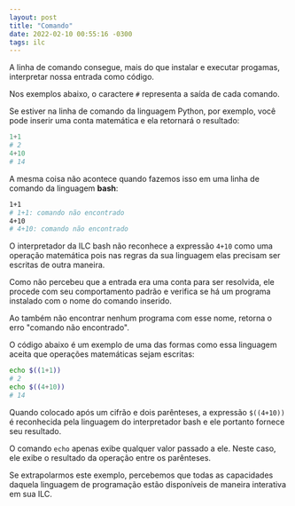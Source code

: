 ```yaml
---
layout: post
title: "Comando"
date: 2022-02-10 00:55:16 -0300
tags: ilc
---
```


A linha de comando consegue, mais do que instalar e executar progamas, interpretar nossa entrada como código.

Nos exemplos abaixo, o caractere `#` representa a saída de cada comando.

Se estiver na linha de comando da linguagem Python, por exemplo, você pode inserir uma conta matemática e ela retornará o resultado:

```python
1+1
# 2
4+10
# 14
```
A mesma coisa não acontece quando fazemos isso em uma linha de comando da linguagem **bash**:

```bash
1+1
# 1+1: comando não encontrado
4+10
# 4+10: comando não encontrado
```

O interpretador da ILC bash não reconhece a expressão `4+10` como uma operação matemática pois nas regras da sua linguagem elas precisam ser escritas de outra maneira.

Como não percebeu que a entrada era uma conta para ser resolvida, ele procede com seu comportamento padrão e verifica se há um programa instalado com o nome do comando inserido.

Ao também não encontrar nenhum programa com esse nome, retorna o erro "comando não encontrado".

O código abaixo é um exemplo de uma das formas como essa linguagem aceita que operações matemáticas sejam escritas:

```bash
echo $((1+1))
# 2
echo $((4+10))
# 14
```

Quando colocado após um cifrão e dois parênteses, a expressão `$((4+10))` é reconhecida pela linguagem do interpretador bash e ele portanto fornece seu resultado.

O comando `echo` apenas exibe qualquer valor passado a ele. Neste caso, ele exibe o resultado da operação entre os parênteses.

Se extrapolarmos este exemplo, percebemos que todas as capacidades daquela linguagem de programação estão disponíveis de maneira interativa em sua ILC.

